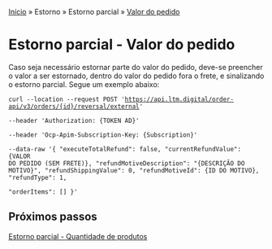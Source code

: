 [Início](/readme.md) &raquo; Estorno &raquo; Estorno parcial &raquo; [Valor do pedido](/purchase/order-value.md)
# Estorno parcial - Valor do pedido
Caso seja necessário estornar parte do valor do pedido, deve-se preencher o valor a ser estornado, dentro do valor do pedido fora o frete, e sinalizando o estorno parcial.
	Segue um exemplo abaixo:

<code>curl --location --request POST 'https://api.ltm.digital/order-api/v3/orders/{id}/reversal/external' \
--header 'Authorization: {TOKEN AD}' \
--header 'Ocp-Apim-Subscription-Key: {Subscription}' \
--data-raw '{
  "executeTotalRefund": false,
  "currentRefundValue": {VALOR DO PEDIDO (SEM FRETE)},
  "refundMotiveDescription": "{DESCRIÇÃO DO MOTIVO}",
  "refundShippingValue": 0,
  "refundMotiveId": {ID DO MOTIVO},
  "refundType": 1,	
  "orderItems": []
}'</code>
## Próximos passos
[Estorno parcial -  Quantidade de produtos](/reversal/product-quantity.md)